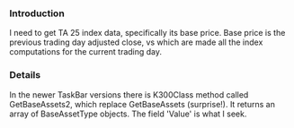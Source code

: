 ### Introduction ###
I need to get TA 25 index data, specifically its base price. Base price is the previous trading day adjusted close, vs which are made all the index computations for the current trading day.

### Details ###

In the newer TaskBar versions there is K300Class method called GetBaseAssets2, which replace GetBaseAssets (surprise!). It returns an array of BaseAssetType objects. The field 'Value' is what I seek.